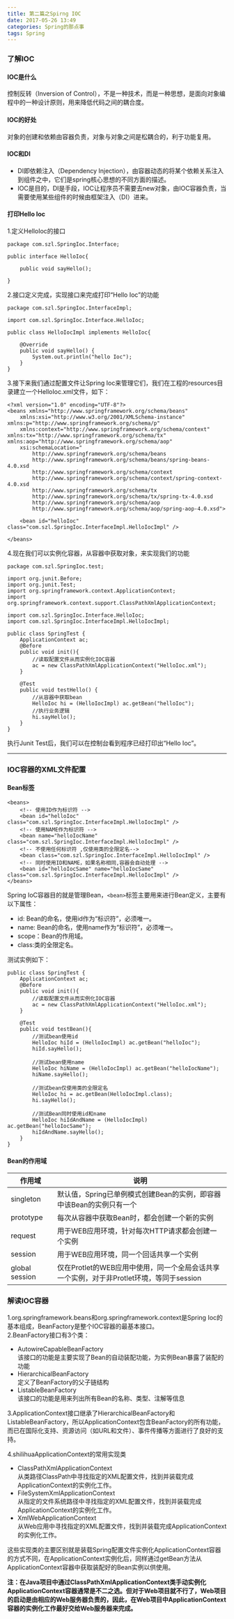 ```yaml
---
title: 第二篇之Spirng IOC
date: 2017-05-26 13:49
categories: Spring的那点事
tags: Spring
---
```


### 了解IOC
#### IOC是什么
控制反转（Inversion of Control），不是一种技术，而是一种思想，是面向对象编程中的一种设计原则，用来降低代码之间的耦合度。
#### IOC的好处
对象的创建和依赖由容器负责，对象与对象之间是松耦合的，利于功能复用。
#### IOC和DI
- DI即依赖注入（Dependency Injection），由容器动态的将某个依赖关系注入到组件之中，它们是spring核心思想的不同方面的描述。
- IOC是目的，DI是手段，IOC让程序员不需要去new对象，由IOC容器负责，当需要使用某些组件的时候由框架注入（DI）进来。

#### 打印Hello Ioc

1.定义HelloIoc的接口
```
package com.szl.SpringIoc.Interface;

public interface HelloIoc{
	
	public void sayHello();
	
} 

```
2.接口定义完成，实现接口来完成打印“Hello Ioc”的功能
```
package com.szl.SpringIoc.InterfaceImpl;

import com.szl.SpringIoc.Interface.HelloIoc;

public class HelloIocImpl implements HelloIoc{

	@Override
	public void sayHello() {
		System.out.println("hello Ioc");
	}
} 

```
3.接下来我们通过配置文件让Spring Ioc来管理它们，我们在工程的resources目录建立一个HelloIoc.xml文件，如下：
```
<?xml version="1.0" encoding="UTF-8"?>
<beans xmlns="http://www.springframework.org/schema/beans"
	xmlns:xsi="http://www.w3.org/2001/XMLSchema-instance" xmlns:p="http://www.springframework.org/schema/p"
	xmlns:context="http://www.springframework.org/schema/context" xmlns:tx="http://www.springframework.org/schema/tx" xmlns:aop="http://www.springframework.org/schema/aop"
	xsi:schemaLocation="
		http://www.springframework.org/schema/beans
		http://www.springframework.org/schema/beans/spring-beans-4.0.xsd
		http://www.springframework.org/schema/context
		http://www.springframework.org/schema/context/spring-context-4.0.xsd
		http://www.springframework.org/schema/tx
		http://www.springframework.org/schema/tx/spring-tx-4.0.xsd
	    http://www.springframework.org/schema/aop 
        http://www.springframework.org/schema/aop/spring-aop-4.0.xsd">
	
	<bean id="helloIoc" class="com.szl.SpringIoc.InterfaceImpl.HelloIocImpl" />

</beans>

```
4.现在我们可以实例化容器，从容器中获取对象，来实现我们的功能
```
package com.szl.SpringIoc.test;

import org.junit.Before;
import org.junit.Test;
import org.springframework.context.ApplicationContext;
import org.springframework.context.support.ClassPathXmlApplicationContext;

import com.szl.SpringIoc.Interface.HelloIoc;
import com.szl.SpringIoc.InterfaceImpl.HelloIocImpl;

public class SpringTest {
	ApplicationContext ac;
	@Before
	public void init(){
		//读取配置文件从而实例化IOC容器
		ac = new ClassPathXmlApplicationContext("HelloIoc.xml");
	}

	@Test
	public void testHello() {
		//从容器中获取bean
		HelloIoc hi = (HelloIocImpl) ac.getBean("helloIoc");
		//执行业务逻辑
		hi.sayHello();
	}
}

```
执行Junit Test后，我们可以在控制台看到程序已经打印出“Hello Ioc”。

---

### IOC容器的XML文件配置
#### Bean标签

```
<beans>
	<!-- 使用ID作为标识符 -->
	<bean id="helloIoc"  class="com.szl.SpringIoc.InterfaceImpl.HelloIocImpl" />
	<!-- 使用NAME作为标识符 -->
	<bean name="helloIocName" class="com.szl.SpringIoc.InterfaceImpl.HelloIocImpl" />
	<!-- 不使用任何标识符 ,仅使用类的全限定名-->
	<bean class="com.szl.SpringIoc.InterfaceImpl.HelloIocImpl" />
	<!-- 同时使用ID和NAME，如果名称相同,容器会自动处理 -->
	<bean id="helloIocSame" name="helloIocSame"  class="com.szl.SpringIoc.InterfaceImpl.HelloIocImpl" />
</beans>

```
Spring IoC容器目的就是管理Bean，`<bean>`标签主要用来进行Bean定义，主要有以下属性：
- id:  Bean的命名，使用id作为“标识符”，必须唯一。
- name:  Bean的命名，使用name作为“标识符”，必须唯一。
- scope：Bean的作用域。
- class:类的全限定名。

测试实例如下：
```
public class SpringTest {
	ApplicationContext ac;
	@Before
	public void init(){
		//读取配置文件从而实例化IOC容器
		ac = new ClassPathXmlApplicationContext("HelloIoc.xml");
	}

	@Test
	public void testBean(){
		//测试bean使用id
		HelloIoc hiId = (HelloIocImpl) ac.getBean("helloIoc");
		hiId.sayHello();
		
		//测试bean使用name
		HelloIoc hiName = (HelloIocImpl) ac.getBean("helloIocName");
		hiName.sayHello();
		
		//测试bean仅使用类的全限定名
		HelloIoc hi = ac.getBean(HelloIocImpl.class);
		hi.sayHello();
		
		//测试Bean同时使用id和name
		HelloIoc hiIdAndName = (HelloIocImpl) ac.getBean("helloIocSame");
		hiIdAndName.sayHello();
	}
}

```
#### Bean的作用域
作用域|说明
---|---
singleton|默认值，Spring已单例模式创建Bean的实例，即容器中该Bean的实例只有一个
prototype|每次从容器中获取Bean时，都会创建一个新的实例
request|用于WEB应用环境，针对每次HTTP请求都会创建一个实例
session|用于WEB应用环境，同一个回话共享一个实例
global session|仅在Protlet的WEB应用中使用，同一个全局会话共享一个实例，对于非Protlet环境，等同于session


### 解读IOC容器
1.org.springframework.beans和org.springframework.context是Spring Ioc的基本组成，BeanFactory是整个IOC容器的最基本接口。  
2.BeanFactory接口有3个类：
- AutowireCapableBeanFactory  
该接口的功能是主要实现了Bean的自动装配功能，为实例Bean暴露了装配的功能
- HierarchicalBeanFactory  
定义了BeanFactory的父子链结构 
- ListableBeanFactory  
该接口的功能是用来列出所有Bean的名称、类型、注解等信息   

3.ApplicationContext接口继承了HierarchicalBeanFactory和ListableBeanFactory，所以ApplicationContext包含BeanFactory的所有功能，而已在国际化支持、资源访问（如URL和文件）、事件传播等方面进行了良好的支持。

4.shilihuaApplicationContext的常用实现类
- ClassPathXmlApplicationContext  
从类路径ClassPath中寻找指定的XML配置文件，找到并装载完成ApplicationContext的实例化工作。
- FileSystemXmlApplicationContext  
从指定的文件系统路径中寻找指定的XML配置文件，找到并装载完成ApplicationContext的实例化工作。
- XmlWebApplicationContext  
从Web应用中寻找指定的XML配置文件，找到并装载完成ApplicationContext的实例化工作。

这些实现类的主要区别就是装载Spring配置文件实例化ApplicationContext容器的方式不同，在ApplicationContext实例化后，同样通过getBean方法从ApplicationContext容器中获取装配好的Bean实例以供使用。

**注：在Java项目中通过ClassPathXmlApplicationContext类手动实例化ApplicationContext容器通常是不二之选。但对于Web项目就不行了，Web项目的启动是由相应的Web服务器负责的，因此，在Web项目中ApplicationContext容器的实例化工作最好交给Web服务器来完成。**
















